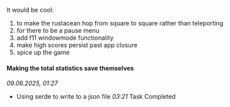
It would be cool:

1. to make the rustacean hop from square to square rather than teleporting
2. for there to be a pause menu
3. add f11 windowmode functionality
4. make high scores persist past app closure
5. spice up the game

#### Making the total statistics save themselves
*09.06.2025, 01:27*
- Using serde to write to a json file
*03:21* Task Completed